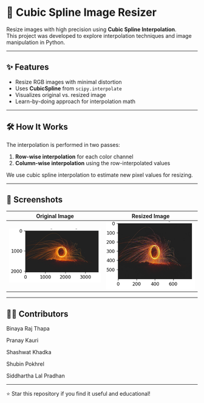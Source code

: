 # 🧮 Cubic Spline Image Resizer

Resize images with high precision using **Cubic Spline Interpolation**.  
This project was developed to explore interpolation techniques and image manipulation in Python.

---

## ✨ Features

- Resize RGB images with minimal distortion
- Uses **CubicSpline** from `scipy.interpolate`
- Visualizes original vs. resized image
- Learn-by-doing approach for interpolation math

---

## 🛠️ How It Works

The interpolation is performed in two passes:
1. **Row-wise interpolation** for each color channel
2. **Column-wise interpolation** using the row-interpolated values

We use cubic spline interpolation to estimate new pixel values for resizing.

---

## 📸 Screenshots

| Original Image | Resized Image |
|----------------|---------------|
| ![](./images/original.png) | ![](./images/resize.png) |


---

## 👨‍💻 Contributors
Binaya Raj Thapa

Pranay Kauri

Shashwat Khadka

Shubin Pokhrel

Siddhartha Lal Pradhan

---

⭐ Star this repository if you find it useful and educational!






